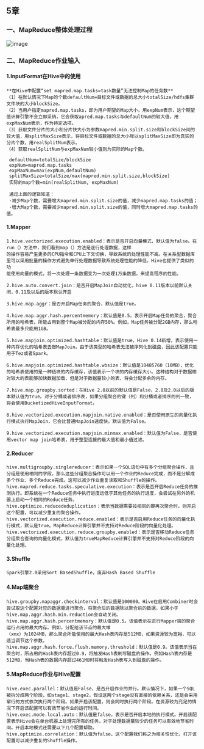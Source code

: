 ## 5章

### 一、MapReduce整体处理过程

![image](https://github.com/Tandoy/Bigdata-learn/blob/master/Hive/images/MapReduce整体处理过程.png)

### 二、MapReduce作业输入

#### 1.InputFormat在Hive中的使用

    **在Hive中配置“set mapred.map.tasks=task数量”无法控制Map的任务数**
    （1）在默认情况下Map的个数defaultNum=目标文件或数据的总大小totalSize/hdfs集群文件块的大小blockSize。
    （2）当用户指定mapred.map.tasks，即为用户期望的Map大小，用expNum表示，这个期望值计算引擎不会立即采纳，它会获取apred.map.tasks与defaultNum的较大值，用expMaxNum表示，作为待定选项。
    （3）获取文件分片的大小和分片快大小为参数mapred.min.split.size和blockSize间的较大值，用splitMaxSize表示，将目标文件或数据的总大小除以splitMaxSize即为真实的分片个数，用realSplitNum表示。
    （4）获取realSplitNum与expMaxNum较小值则为实际的Map个数。
    
     defaultNum=totalSize/blockSize
     expNum=mapred.map.tasks
     expMaxNum=max(expNum,defaultNum)
     splitMaxSize=totalSize/max(mapred.min.split.size,blockSize)
     实际的map个数=min(realSplitNum, expMaxNum)
     
     通过上面的逻辑知道：
     ·减少Map个数，需要增大mapred.min.split.size的值，减少mapred.map.tasks的值；
     ·增大Map个数，需要减少mapred.min.split.size的值，同时增大mapred.map.tasks的值。
     
#### 1.Mapper

    1.hive.vectorized.execution.enabled：表示是否开启向量模式，默认值为false。在run（）方法中，我们看到map（）方法是逐行处理数据，这样
    的操作容易产生更多的CPU指令和CPU上下文切换，导致系统的处理性能不高。在关系型数据库里可以采用批量的操作方式避免单行处理数据导致系统处理性能的降低，Hive也提供了类似的功
    能使用向量的模式，将一次处理一条数据变为一次处理1万条数据，来提高程序的性能。
    
    2.hive.auto.convert.join：是否开启MapJoin自动优化，hive 0.11版本以前默认关闭，0.11及以后的版本默认开启
    
    3.hive.map.aggr：是否开启Map任务的聚合，默认值是true。
    
    4.hive.map.aggr.hash.percentmemory：默认值是0.5，表示开启Map任务的聚合，聚合所用的哈希表，所能占用到整个Map被分配的内存50%。例如，Map任务被分配2GB内存，那么哈希表最多只能用1GB。
    
    5.hive.mapjoin.optimized.hashtable：默认值是true，Hive 0.14新增，表示使用一种内存优化的哈希表去做MapJoin。由于该类型的哈希表无法被序列化到磁盘，因此该配置只能用于Tez或者Spark。
    
    6.hive.mapjoin.optimized.hashtable.wbsize：默认值是10485760（10MB），优化的哈希表使用的是一种链块的内存缓存，该值表示一个块的内存缓存大小。这种结构对于数据相对较大的表能够加快数据加载，但是对于数据量较小的表，将会分配多余的内存。
    
    7.hive.map.groupby.sorted：在Hive 2.0以前的默认值是False，2.0及2.0以后的版本默认值为true。对于分桶或者排序表，如果分组聚合的键（列）和分桶或者排序的列一致，将会使用BucketizedHiveInputFormat。
    
    8.hive.vectorized.execution.mapjoin.native.enabled：是否使用原生的向量化执行模式执行MapJoin，它会比普通MapJoin速度快。默认值为False。
    
    9.hive.vectorized.execution.mapjoin.minmax.enabled：默认值为False，是否使用vector map join哈希表，用于整型连接的最大值和最小值过滤。
    
#### 2.Reducer

    hive.multigroupby.singlereducer：表示如果一个SQL语句中有多个分组聚合操作，且分组是使用相同的字段，那么这些分组聚合操作可以用一个作业的Reduce完成，而不是分解成多个作业、多个Reduce完成。这可以减少作业重复读取和Shuffle的操作。
    hive.mapred.reduce.tasks.speculative.execution：表示是否开启Reduce任务的推测执行。即系统在一个Reduce任务中执行进度远低于其他任务的执行进度，会尝试在另外的机器上启动一个相同的Reduce任务。
    hive.optimize.reducededuplication：表示当数据需要按相同的键再次聚合时，则开启这个配置，可以减少重复的聚合操作。
    hive.vectorized.execution.reduce.enabled：表示是否启用Reduce任务的向量化执行模式，默认是true。MapReduce计算引擎并不支持对Reduce阶段的向量化处理。
    hive.vectorized.execution.reduce.groupby.enabled：表示是否移动Reduce任务分组聚合查询的向量化模式，默认值为trueMapReduce计算引擎并不支持对Reduce阶段的向量化处理。

#### 3.Shuffle

    Spark引擎2.0采用Sort BasedShuffle，废弃Hash Based Shuffle
    
#### 4.Map端聚合

    hive.groupby.mapaggr.checkinterval：默认值是100000。Hive在启用Combiner时会尝试取这个配置对应的数据量进行聚合，将聚合后的数据除以聚合前的数据，如果小于hive.map.aggr.hash.min.reduction会自动关闭。
    hive.map.aggr.hash.percentmemory：默认值是0.5。该值表示在进行Mapper端的聚合运行占用的最大内存。例如，分配给该节点的最大堆
    （xmx）为1024MB，那么聚合所能使用的最大Hash表内存是512MB，如果资源较为宽裕，可以适当调节这个参数。
    hive.map.aggr.hash.force.flush.memory.threshold：默认值是0.9。该值表示当在聚合时，所占用的Hash表内存超过0.9，将触发Hash表刷写磁盘的操作。例如Hash表内存是512MB，当Hash表的数据内存超过461MB时将触发Hash表写入到磁盘的操作。

    
#### 5.MapReduce作业与Hive配置

    hive.exec.parallel：默认值是False，是否开启作业的并行。默认情况下，如果一个SQL被拆分成两个阶段，如stage1、stage2，假设这两个stage没有直接的依赖关系，还是会采用窜行的方式依次执行两个阶段。如果开启该配置，则会同时执行两个阶段。在资源较为充足的情况下开启该配置可以有效节省作业的运行时间。
    hive.exec.mode.local.auto：默认值是false，表示是否开启本地的执行模式。开启该配置表示Hive会在单台机器上处理完所有的任务，对于处理数据量较少的任务可以有效地节省时间。开启本地模式还需要以下几个配置帮助。
    hive.optimize.correlation：默认值为false，这个配置我们称之为相关性优化，打开该配置可以减少重复的Shuffle操作。